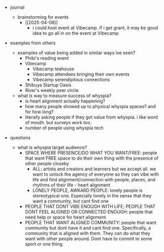   * journal
    * brainstorming for events
      * [[2025-04-06]]
        * i could host event at Vibecamp. If i get grant, it may be good idea to go all in on the event at Vibecamp

  * examples from others
    * examples of value being added in similar ways ive seen?
      * Phibi's reading event
      * Vibecamp
        * Vibecamp teahouse
        * Vibecamp attendees bringing their own events
        * Vibecamp serendipitous connections
      * Shibuya Startup Oasis
      * River's weekly peer circle
    * what is way to measure success of whyspia?
      * is heart alignment actually happening?
      * how many people showed up to physical whyspia spaces? and for how long?
      * literally asking people if they got value from whyspia. i like word of mouth. but surveys work too.
      * number of people using whyspia tech

  * questions
    * what is whyspia target audience?
      * SPACE WHERE PRESENCE/DO WHAT YOU WANT/FREE: people that want FREE space to do their own thing with the presence of other people closeby
        * ALL: artists and creators and learners but we accept all. we want to unlock the agency of everyone so they can vibe with life and find alignment/connection with people, places, and rhythms of their life - heart alignment
        * LONELY PEOPLE, AWKARD PEOPLE: lonely people is stereotypical one. Especially lonely in the sense that they want a community, but cant find one
      * PEOPLE THAT DONT VIBE ENOUGH WITH LIFE; PEOPLE THAT DONT FEEL ALIGNED OR   CONNECTED ENOUGH: people that need help or space for heart alignment
      * PEOPLE THAT WANT ALIGNED COMMUNITY: people that want community but dont have it and cant find one. Specifically, a community that is aligned with them. They can do what they want with other people around. Dont have to commit to some sport or one thing.
